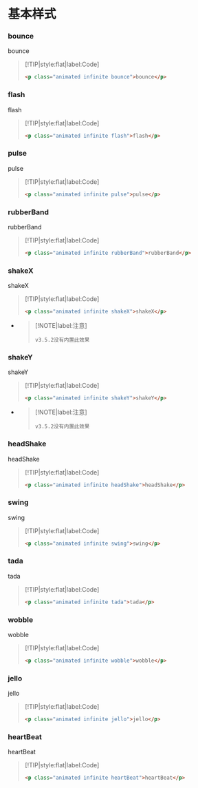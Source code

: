 # 基本样式

<!--toc-->

### bounce

<p class="animated infinite bounce">bounce</p>

> [!TIP|style:flat|label:Code]
>
> ```html
> <p class="animated infinite bounce">bounce</p>
> ```

### flash

<p class="animated infinite flash">flash</p>

> [!TIP|style:flat|label:Code]
>
> ```html
> <p class="animated infinite flash">flash</p>
> ```

### pulse

<p class="animated infinite pulse">pulse</p>

> [!TIP|style:flat|label:Code]
>
> ```html
> <p class="animated infinite pulse">pulse</p>
> ```

### rubberBand

<p class="animated infinite rubberBand">rubberBand</p>

> [!TIP|style:flat|label:Code]
>
> ```html
> <p class="animated infinite rubberBand">rubberBand</p>
> ```

### shakeX

<p class="animated infinite shakeX">shakeX</p>

> [!TIP|style:flat|label:Code]
>
> ```html
> <p class="animated infinite shakeX">shakeX</p>
> ```
>

* > [!NOTE|label:注意]
  >
  > `v3.5.2没有内置此效果`

### shakeY

<p class="animated infinite shakeY">shakeY</p>

> [!TIP|style:flat|label:Code]
>
> ```html
> <p class="animated infinite shakeY">shakeY</p>
> ```
>

* > [!NOTE|label:注意]
  >
  > `v3.5.2没有内置此效果`

### headShake

<p class="animated infinite headShake">headShake</p>

> [!TIP|style:flat|label:Code]
>
> ```html
> <p class="animated infinite headShake">headShake</p>
> ```

### swing

<p class="animated infinite swing">swing</p>

> [!TIP|style:flat|label:Code]
>
> ```html
> <p class="animated infinite swing">swing</p>
> ```

### tada

<p class="animated infinite tada">tada</p>

> [!TIP|style:flat|label:Code]
>
> ```html
> <p class="animated infinite tada">tada</p>
> ```

### wobble

<p class="animated infinite wobble">wobble</p>

> [!TIP|style:flat|label:Code]
>
> ```html
> <p class="animated infinite wobble">wobble</p>
> ```

### jello

<p class="animated infinite jello">jello</p>

> [!TIP|style:flat|label:Code]
>
> ```html
> <p class="animated infinite jello">jello</p>
> ```

### heartBeat

<p class="animated infinite heartBeat">heartBeat</p>

> [!TIP|style:flat|label:Code]
>
> ```html
> <p class="animated infinite heartBeat">heartBeat</p>
> ```

<!--endtoc-->